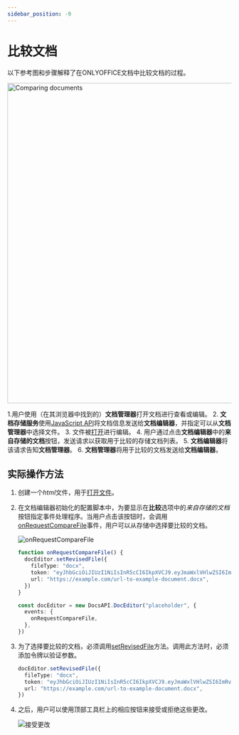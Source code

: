 ```yaml
---
sidebar_position: -9
---
```


# 比较文档

以下参考图和步骤解释了在ONLYOFFICE文档中比较文档的过程。

<img alt="Comparing documents" src="/assets/images/editor/compare.png" width="720px" />

1.用户使用（在其浏览器中找到的）**文档管理器**打开文档进行查看或编辑。
2. **文档存储服务**使用[JavaScript API](../basic-concepts.md)将文档信息发送给**文档编辑器**，并指定可以从**文档管理器**中选择文件。
3. 文件被[打开](./opening-file.md)进行编辑。
4. 用户通过点击**文档编辑器**中的**来自存储的文档**按钮，发送请求以获取用于比较的存储文档列表。
5. **文档编辑器**将该请求告知**文档管理器**。
6. **文档管理器**将用于比较的文档发送给**文档编辑器**。

## 实际操作方法

1. 创建一个*html*文件，用于[打开文件](./opening-file.md#how-this-can-be-done-in-practice)。

2. 在文档编辑器初始化的配置脚本中，为要显示在**比较**选项中的*来自存储的文档*按钮指定事件处理程序。当用户点击该按钮时，会调用[onRequestCompareFile](../../usage-api/config/events.md#onrequestcomparefile)事件，用户可以从存储中选择要比较的文档。

   ![onRequestCompareFile](/assets/images/editor/onRequestCompareFile.png)

   ``` ts
   function onRequestCompareFile() {
     docEditor.setRevisedFile({
       fileType: "docx",
       token: "eyJhbGciOiJIUzI1NiIsInR5cCI6IkpXVCJ9.eyJmaWxlVHlwZSI6ImRvY3giLCJ1cmwiOiJodHRwczovL2V4YW1wbGUuY29tL3VybC10by1leGFtcGxlLWRvY3VtZW50LmRvY3gifQ.t8660n_GmxJIppxcwkr_mUxmXYtE8cg-jF2cTLMtuk8",
       url: "https://example.com/url-to-example-document.docx",
     })
   }
   
   const docEditor = new DocsAPI.DocEditor("placeholder", {
     events: {
       onRequestCompareFile,
     },
   })
   ```

3. 为了选择要比较的文档，必须调用[setRevisedFile](../../usage-api/methods.md#setrevisedfile)方法。调用此方法时，必须添加令牌以验证参数。

   ``` ts
   docEditor.setRevisedFile({
     fileType: "docx",
     token: "eyJhbGciOiJIUzI1NiIsInR5cCI6IkpXVCJ9.eyJmaWxlVHlwZSI6ImRvY3giLCJ1cmwiOiJodHRwczovL2V4YW1wbGUuY29tL3VybC10by1leGFtcGxlLWRvY3VtZW50LmRvY3gifQ.t8660n_GmxJIppxcwkr_mUxmXYtE8cg-jF2cTLMtuk8",
     url: "https://example.com/url-to-example-document.docx",
   })
   ```

4. 之后，用户可以使用顶部工具栏上的相应按钮来接受或拒绝这些更改。

   ![接受更改](/assets/images/editor/compare-documents.png)
